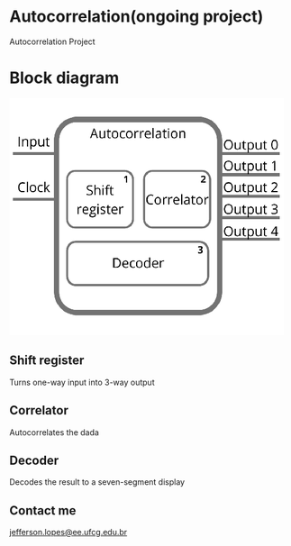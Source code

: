 # Autocorrelation(ongoing project)
 Autocorrelation Project
 
# Block diagram
![](Diagram.png)

## Shift register
 Turns one-way input into 3-way output
 
## Correlator
 Autocorrelates the dada
 
## Decoder
 Decodes the result to a seven-segment display

## Contact me
 jefferson.lopes@ee.ufcg.edu.br
